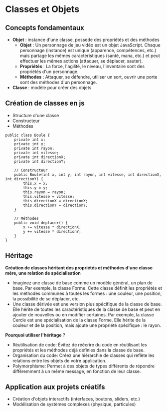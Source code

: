 # Classes et Objets

## Concepts fondamentaux

- **Objet** : instance d'une classe, possède des propriétés et des méthodes
  - **Objet** : Un personnage de jeu vidéo est un objet JavaScript. Chaque personnage (instance) est unique (apparence, compétences, etc.) mais partage les mêmes caractéristiques (santé, mana, etc.) et peut effectuer les mêmes actions (attaquer, se déplacer, sauter).
  - **Propriétés** : La force, l'agilité, le niveau, l'inventaire sont des propriétés d'un personnage.
  - **Méthodes** : Attaquer, se défendre, utiliser un sort, ouvrir une porte sont des méthodes d'un personnage.
- **Classe** : modèle pour créer des objets

## Création de classes en js

- Structure d'une classe
- Constructeur
- Méthodes

```
public class Boule {
    private int x;
    private int y;
    private int rayon;
    private int vitesse;
    private int directionX;
    private int directionY;

    // Constructeur
    public Boule(int x, int y, int rayon, int vitesse, int directionX, int directionY) {
        this.x = x;
        this.y = y;
        this.rayon = rayon;
        this.vitesse = vitesse;
        this.directionX = directionX;
        this.directionY = directionY;
    }

    // Méthodes
    public void deplacer() {
        x += vitesse * directionX;
        y += vitesse * directionY;
    }
}
```

## Héritage

**Création de classes héritant des propriétés et méthodes d'une classe mère, une relation de spécialisation**

- Imaginez une classe de base comme un modèle général, un plan de base. Par exemple, la classe Forme. Cette classe définit les propriétés et les méthodes communes à toutes les formes : une couleur, une position, la possibilité de se déplacer, etc.
- Une classe dérivée est une version plus spécifique de la classe de base. Elle hérite de toutes les caractéristiques de la classe de base et peut en ajouter de nouvelles ou en modifier certaines. Par exemple, la classe Cercle est une spécialisation de la classe Forme. Elle hérite de la couleur et de la position, mais ajoute une propriété spécifique : le rayon.

**Pourquoi utiliser l'héritage** ?

- Réutilisation de code: Évitez de réécrire du code en réutilisant les propriétés et les méthodes déjà définies dans la classe de base.
- Organisation du code: Créez une hiérarchie de classes qui reflète les relations entre les objets de votre application.
- Polymorphisme: Permet à des objets de types différents de répondre différemment à un même message, en fonction de leur classe.

## Application aux projets créatifs

- Création d'objets interactifs (interfaces, boutons, sliders, etc.)
- Modélisation de systèmes complexes (physique, particules)

